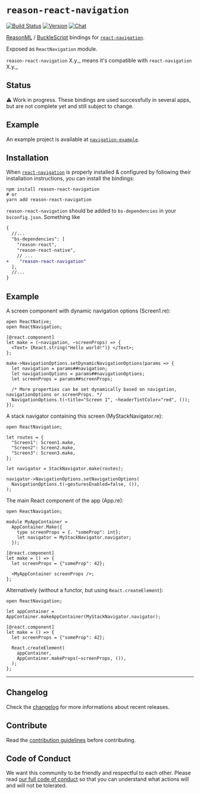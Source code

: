 # `reason-react-navigation`

[![Build Status](https://github.com/reason-react-native/reason-react-navigation/workflows/Build/badge.svg)](https://github.com/reason-react-native/reason-react-navigation/actions)
[![Version](https://img.shields.io/npm/v/reason-react-navigation.svg)](https://www.npmjs.com/reason-react-navigation)
[![Chat](https://img.shields.io/discord/235176658175262720.svg?logo=discord&colorb=blue)](https://reasonml-community.github.io/reason-react-native/discord/)

[ReasonML](https://reasonml.github.io) /
[BuckleScript](https://bucklescript.github.io) bindings for
[`react-navigation`](https://github.com/react-navigation/react-navigation).

Exposed as `ReactNavigation` module.

`reason-react-navigation` X.y._ means it's compatible with `react-navigation`
X.y._

## Status

⚠️ Work in progress. These bindings are used successfully in several apps, but
are not complete yet and still subject to change.

## Example

An example project is available at
[`navigation-example`](https://github.com/reason-react-native/navigation-example).

## Installation

When
[`react-navigation`](`https://github.com/react-navigation/react-navigation`) is
properly installed & configured by following their installation instructions,
you can install the bindings:

```console
npm install reason-react-navigation
# or
yarn add reason-react-navigation
```

`reason-react-navigation` should be added to `bs-dependencies` in your
`bsconfig.json`. Something like

```diff
{
  //...
  "bs-dependencies": [
    "reason-react",
    "reason-react-native",
    // ...
+    "reason-react-navigation"
  ],
  //...
}
```

## Example

A screen component with dynamic navigation options (Screen1.re):

```reason
open ReactNative;
open ReactNavigation;

[@react.component]
let make = (~navigation, ~screenProps) => {
  <Text> {React.string("Hello world!")} </Text>;
};

make->NavigationOptions.setDynamicNavigationOptions(params => {
  let navigation = params##navigation;
  let navigationOptions = params##navigationOptions;
  let screenProps = params##screenProps;

  /* More properties can be set dynamically based on navigation, navigationOptions or screenProps. */
  NavigationOptions.t(~title="Screen 1", ~headerTintColor="red", ());
});
```

A stack navigator containing this screen (MyStackNavigator.re):

```reason
open ReactNavigation;

let routes = {
  "Screen1": Screen1.make,
  "Screen2": Screen2.make,
  "Screen3": Screen3.make,
};

let navigator = StackNavigator.make(routes);

navigator->NavigationOptions.setNavigationOptions(
  NavigationOptions.t(~gesturesEnabled=false, ()),
);
```

The main React component of the app (App.re):

```reason
open ReactNavigation;

module MyAppContainer =
  AppContainer.Make({
    type screenProps = {. "someProp": int};
    let navigator = MyStackNavigator.navigator;
  });

[@react.component]
let make = () => {
  let screenProps = {"someProp": 42};

  <MyAppContainer screenProps />;
};
```

Alternatively (without a functor, but using `React.createElement`):

```reason
open ReactNavigation;

let appContainer = AppContainer.makeAppContainer(MyStackNavigator.navigator);

[@react.component]
let make = () => {
  let screenProps = {"someProp": 42};

  React.createElement(
    appContainer,
    AppContainer.makeProps(~screenProps, ()),
  );
};
```

---

## Changelog

Check the [changelog](./CHANGELOG.md) for more informations about recent
releases.

## Contribute

Read the [contribution guidelines](./CONTRIBUTING.md) before contributing.

## Code of Conduct

We want this community to be friendly and respectful to each other. Please read
[our full code of conduct](./CODE_OF_CONDUCT.md) so that you can understand what
actions will and will not be tolerated.
